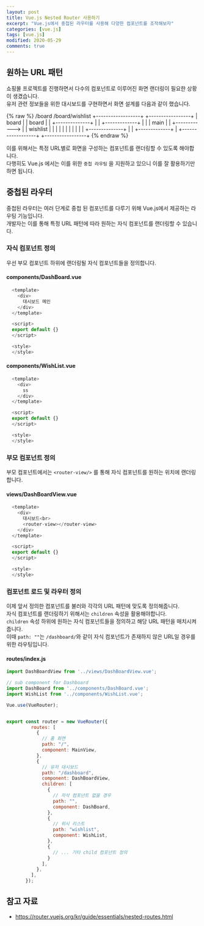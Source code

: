 ```yaml
---
layout: post
title: Vue.js Nested Router 사용하기
excerpt: "Vue.js에서 중첩된 라우터를 사용해 다양한 컴포넌트를 조작해보자"
categories: [vue.js]
tags: [vue.js]
modified: 2020-05-29
comments: true
---
```



## 원하는 URL 패턴
쇼핑몰 프로젝트를 진행하면서 다수의 컴포넌트로 이루어진 화면 랜더링이 필요한 상황이 생겼습니다. <br>
유저 관련 정보들을 위한 대시보드를 구현하면서 화면 설계를 다음과 같이 했습니다. <br>

{% raw %}
    /board                                /board/wishlist
    +------------------+                  +-----------------+
    | board            |                  | board           |
    | +--------------+ |                  | +-------------+ |
    | | main         | |  +------------>  | | wishlist    | |
    | |              | |                  | |             | |
    | +--------------+ |                  | +-------------+ |
    +------------------+                  +-----------------+
{% endraw %}

이를 위해서는 특정 URL별로 화면을 구성하는 컴포넌트를 랜더링할 수 있도록 해야합니다. <br>
다행히도 Vue.js 에서는 이를 위한 `중첩 라우팅` 을 지원하고 있으니 이를 잘 활용하기만 하면 됩니다. <br>

## 중첩된 라우터
중첩된 라우터는 여러 단계로 중첩 된 컴포넌트를 다루기 위해 Vue.js에서 제공하는 라우팅 기능입니다. <br>
개발자는 이를 통해 특정 URL 패턴에 따라 원하는 자식 컴포넌트를 랜더링할 수 있습니다.<br>

### 자식 컴포넌트 정의
우선 부모 컴포넌트 하위에 랜더링될 자식 컴포넌트들을 정의합니다. <br>

#### components/DashBoard.vue
~~~ javascript
  <template>
    <div>
      대시보드 메인
    </div>
  </template>

  <script>
  export default {}
  </script>

  <style>
  </style>
~~~

#### components/WishList.vue
~~~ javascript
  <template>
    <div>
      ss
    </div>
  </template>

  <script>
  export default {}
  </script>

  <style>
  </style>
~~~

### 부모 컴포넌트 정의
부모 컴포넌트에서는 `<router-view/>` 를 통해 자식 컴포넌트를 원하는 위치에 랜더링합니다. <br>

#### views/DashBoardView.vue
~~~ javascript
  <template>
    <div>
      대시보드<br>
      <router-view></router-view>
    </div>
  </template>

  <script>
  export default {}
  </script>

  <style>
  </style>
~~~

### 컴포넌트 로드 및 라우터 정의
이제 앞서 정의한 컴포넌트를 불러와 각각의 URL 패턴에 맞도록 정의해줍니다. <br>
자식 컴포넌트를 랜더링하기 위해서는 `children` 속성을 활용해야합니다. <br>
`children` 속성 하위에 원하는 자식 컴포넌트들을 정의하고 해당 URL 패턴을 매치시켜줍니다. <br>
이때 `path: ""`는 `/dashboard/`와 같이 자식 컴포넌트가 존재하지 않은 URL일 경우를 위한 라우팅입니다. <br>

#### routes/index.js
~~~ javascript
import DashBoardView from '../views/DashBoardView.vue';

// sub component for Dashboard
import DashBoard from '../components/DashBoard.vue';
import WishList from '../components/WishList.vue';

Vue.use(VueRouter);


export const router = new VueRouter({
         routes: [
           {
             // 홈 화면
             path: "/",
             component: MainView,
           },
           {
             // 유저 대시보드
             path: "/dashboard",
             component: DashBoardView,
             children: [
               {
                 // 자삭 컴포넌트 없을 경우
                 path: "",
                 component: DashBoard,
               },
               {
                 // 위시 리스트
                 path: "wishlist",
                 component: WishList,
               },
               {
                 // ... 기타 child 컴포넌트 정의
               }
             ],
           },
         ],
       });
~~~

## 참고 자료
* https://router.vuejs.org/kr/guide/essentials/nested-routes.html
